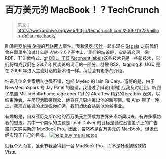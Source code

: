 # 百万美元的 MacBook！？TechCrunch

> 原文：<https://web.archive.org/web/http://techcrunch.com/2006/11/22/million-dollar-macbook/>

昨晚是[罗伯特·洛克](https://web.archive.org/web/20160127102918/http://internetpeeps.com/blog/about/)的[互联网人](https://web.archive.org/web/20160127102918/http://internetpeeps.com/blog/2006/11/15/ideas-qa/)事件。我和[保罗·沃什](https://web.archive.org/web/20160127102918/http://www.web2ireland.org/)一起出现在 [Segala](https://web.archive.org/web/20160127102918/http://www.segala.com/) 之前我们曾在那里争论过什么是 Web 3.0？基本上，我们的结论是，它是语义网，像 RDF、T10 微格式、[gr DDL、T13 和](https://web.archive.org/web/20160127102918/http://www.w3.org/2004/01/rdxh/spec)[content labels](https://web.archive.org/web/20160127102918/http://www.w3.org/2005/Incubator/wcl/)这些技术只是一些新技术，它们将构成我们在 2007 年要谈论的词汇的一部分，就像 RSS、tagging 和 UGC 是在 2006 年进入主流对话的新术语一样。稍后会有更多的介绍。

结识几位企业家朋友也很不错，包括 Mydeo 的 Iain 和 Cary。遗憾的是，由于 NewMediaSpark 的 Jay Patel 的邀请，我错过了辩论(谢谢),但我及时赶到，听到了来自 Milliondollarhomepage.com T21 的 Alex Tew 精彩的 beatbox 表演，以结束晚会，并简短地取笑观众，他将在几周内推出他的新项目。和 Alex 聊了一晚上，我现在能说的就是祝你好运，我们很快会谈到他的新事业。

有趣的是，自从亚历克斯以他的百万美元主页成为世界头条新闻以来，有许多模仿者的想法。其中一个类似的主题是 Leah Culver 的目标是通过出售盖子上的广告空间来购买新的 MacBook Pro。因此，虽然不是百万美元的 MacBook，但她已经实现了自己的目标。
[![help buy me a laptop](img/c2363e98713c124ac6fafae2805c5294.png)](https://web.archive.org/web/20160127102918/http://leahculver.com/)

就我个人而言，圣诞节我会得到一台 MacBook Pro，而不是升级到微软的 Vista。